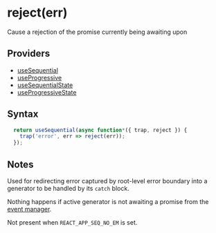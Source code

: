 # reject(err)

Cause a rejection of the promise currently being awaiting upon

## Providers

* [useSequential](useSequential.md)
* [useProgressive](useProgressive.md)
* [useSequentialState](useSequentialState.md)
* [useProgressiveState](useProgressiveState.md)

## Syntax

```js
  return useSequential(async function*({ trap, reject }) {
    trap('error', err => reject(err));
  });
```

## Notes

Used for redirecting error captured by root-level error boundary into a generator to be handled by its `catch` block.

Nothing happens if active generator is not awaiting a promise from the [event manager](./manageEvents.md).

Not present when `REACT_APP_SEQ_NO_EM` is set.
